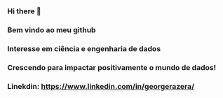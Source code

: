 ### Hi there 👋
### Bem vindo ao meu github
### Interesse em ciência e engenharia de dados
### Crescendo para impactar positivamente o mundo de dados!

### Linekdin: https://www.linkedin.com/in/georgerazera/

<!--
**razerageorge/razerageorge** is a ✨ _special_ ✨ repository because its `README.md` (this file) appears on your GitHub profile.

Here are some ideas to get you started:

- 🔭 I’m currently working on ...
- 🌱 I’m currently learning ...
- 👯 I’m looking to collaborate on ...
- 🤔 I’m looking for help with ...
- 💬 Ask me about ...
- 📫 How to reach me: ...
- 😄 Pronouns: ...
- ⚡ Fun fact: ...
-->
